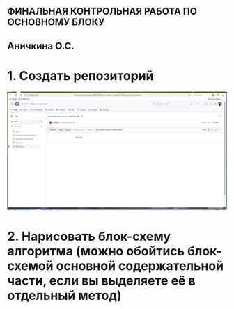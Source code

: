 ## ФИНАЛЬНАЯ КОНТРОЛЬНАЯ РАБОТА ПО ОСНОВНОМУ БЛОКУ

## Аничкина О.С.

# 1. Создать репозиторий
![Создание репозитория](<Png/New repo.png>)

# 2. Нарисовать блок-схему алгоритма (можно обойтись блок-схемой основной содержательной части, если вы выделяете её в отдельный метод)
